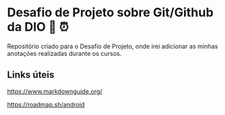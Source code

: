 # Desafio de Projeto sobre Git/Github da DIO 📝 ⏰
Repositório criado para o Desafio de Projeto, onde irei adicionar as minhas anotações realizadas durante os cursos.

## Links úteis
https://www.markdownguide.org/

https://roadmap.sh/android
